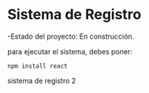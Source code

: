 <h1> Sistema de Registro</h1>

-Estado del proyecto: En construcción.

para ejecutar el sistema, debes poner:

```npm install react```

sistema de registro 2
